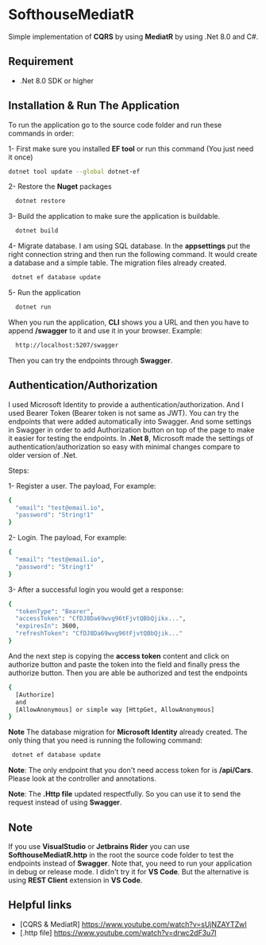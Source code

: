 
# SofthouseMediatR

Simple implementation of **CQRS** by using **MediatR** by using .Net 8.0 and C#.


## Requirement

- .Net 8.0 SDK or higher


## Installation & Run The Application

To run the application go to the source code folder and run these commands in order:

1- First make sure you installed **EF tool** or run this command (You just need it once)

```bash
dotnet tool update --global dotnet-ef
```

2- Restore the **Nuget** packages

```bash
  dotnet restore
```

3- Build the application to make sure the application is buildable.

```bash
  dotnet build
```

4- Migrate database. I am using SQL database. In the **appsettings** put the right connection string and then run the following command. It would create a database and a simple table. The migration files already created.

```bash
 dotnet ef database update
```

5- Run the application

```bash
  dotnet run
```

When you run the application, **CLI** shows you a URL and then you have to append **/swagger** to it and use it in your browser. Example:

```bash
  http://localhost:5207/swagger
```

Then you can try the endpoints through **Swagger**.


## Authentication/Authorization
I used Microsoft Identity to provide a authentication/authorization. And I used Bearer Token (Bearer token is not same as JWT). You can try the endpoints that were added automatically into Swagger. And some settings in Swagger in order to add Authorization button on top of the page to make it easier for testing the endpoints. In **.Net 8**, Microsoft made the settings of authentication/authorization so easy with minimal changes compare to older version of .Net.  

Steps:

1- Register a user. The payload, For example: 
```bash
{
  "email": "test@email.io",
  "password": "String!1"
}
```


2- Login. The payload, For example:
```bash
{
  "email": "test@email.io",
  "password": "String!1"
}
```

3- After a successful login you would get a response:
```bash
{
  "tokenType": "Bearer",
  "accessToken": "CfDJ8Da69wvg96tFjvtQBbQjikx...",
  "expiresIn": 3600,
  "refreshToken": "CfDJ8Da69wvg96tFjvtQBbQjik..."
}
```
And the next step is copying the **access token** content and click on authorize button and paste the token into the field and finally press the authorize button. Then you are able be authorized and test the endpoints

```bash
{
  [Authorize]
  and
  [AllowAnonymous] or simple way [HttpGet, AllowAnonymous]
}
```

**Note**
The database migration for **Microsoft Identity** already created. The only thing that you need is running the following command:
```bash
 dotnet ef database update
```

**Note**: The only endpoint that you don't need access token for is **/api/Cars**. Please look at the controller and annotations. 

**Note**: The **.Http file** updated respectfully. So you can use it to send the request instead of using **Swagger**.


## Note

If you use **VisualStudio** or **Jetbrains Rider** you can use **SofthouseMediatR.http** in the root the source code folder to test the endpoints instead of **Swagger**. Note that, you need to run your application in debug or release mode. I didn't try it for **VS Code**. But the alternative is using **REST Client** extension in **VS Code**.

## Helpful links

 - [CQRS & MediatR] https://www.youtube.com/watch?v=sUjNZAYTZwI
 - [.http file] https://www.youtube.com/watch?v=drwc2dF3u7I

